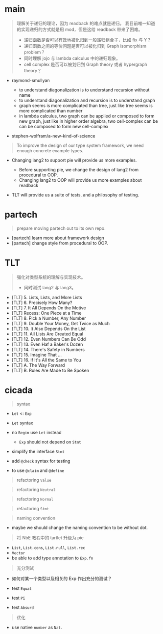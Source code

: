 # main

> 理解关于递归的理论，因为 readback 的难点就是递归。
> 我目前唯一知道的实现递归的方式就是用 mod，但是这给 readback 带来了困难。
> - 递归函数是否可以有效地被化归到一般递归组合子，比如 fix 与 Y？
> - 递归函数之间的等价问题是否可以被化归到 Graph isomorphism problem？
> - 同时理解 jojo 与 lambda calculus 中的递归现象。
> - cell complex 是否可以被划归到 Graph theory 或者 hypergraph theory？

- raymond-smullyan
  - to understand diagonalization is to understand recursion without name
  - to understand diagonalization and recursion is to understand graph
  - graph seems is more complicated than tree,
    just like tree seems is more complicated than number
  - in lambda calculus, two graph can be applied or composed to form new graph,
    just like in higher order algebra, two cell-complex can be can be composed to form new cell-complex

- stephen-wolfram/a-new-kind-of-science

> To improve the design of our type system framework,
> we need enough concrete example types.

- Changing lang2 to support pie will provide us more examples.
  - Before supporting pie, we change the design of lang2 from procedural to OOP.
  - Changing lang2 to OOP will provide us more examples about readback

- TLT will provide us a suite of tests, and a philosophy of testing.

# partech

> prepare moving partech out to its own repo.

- [partech] learn more about framework design
- [partech] change style from procedural to OOP.

# TLT

> 强化对类型系统的理解与实现技术。
> - 同时测试 lang2 与 lang3。

- [TLT] 5. Lists, Lists, and More Lists
- [TLT] 6. Precisely How Many?
- [TLT] 7. It All Depends On the Motive
- [TLT] Recess: One Piece at a Time
- [TLT] 8. Pick a Number, Any Number
- [TLT] 9. Double Your Money, Get Twice as Much
- [TLT] 10. It Also Depends On the List
- [TLT] 11. All Lists Are Created Equal
- [TLT] 12. Even Numbers Can Be Odd
- [TLT] 13. Even Haf a Baker's Dozen
- [TLT] 14. There's Safety in Numbers
- [TLT] 15. Imagine That ...
- [TLT] 16. If It's All the Same to You
- [TLT] A. The Way Forward
- [TLT] B. Rules Are Made to Be Spoken

# cicada

> syntax

- `Let` <: `Exp`
- `Let` syntax

- no `Begin` use `Let` instead
  - `Exp` should not depend on `Stmt`

- simplify the interface `Stmt`

- add `@check` syntax for testing

- to use `@claim` and `@define`

> refactoring `Value`

> refactoring `Neutral`

> refactoring `Normal`

> refactoring `Stmt`

> naming convention

- maybe we should change the naming convention to be without dot.

> 将 NbE 教程中的 tartlet 升级为 pie

- `List`, `List.cons`, `List.null`, `List.rec`
- `Vector`
- be able to add type annotation to `Exp.fn`

> 充分测试

- 如何对某一个类型以及相关的 Exp 作出充分的测试？

- test `Equal`
- test `Pi`
- test `Absurd`

> 优化

- use native `number` as `Nat`.
